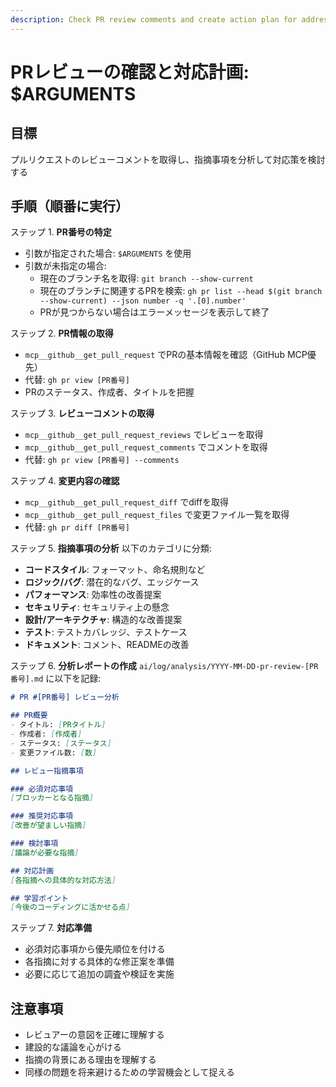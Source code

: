 ```yaml
---
description: Check PR review comments and create action plan for addressing feedback
---
```


# PRレビューの確認と対応計画: $ARGUMENTS

## 目標

プルリクエストのレビューコメントを取得し、指摘事項を分析して対応策を検討する

## 手順（順番に実行）

ステップ 1. **PR番号の特定**
- 引数が指定された場合: `$ARGUMENTS` を使用
- 引数が未指定の場合:
  - 現在のブランチ名を取得: `git branch --show-current`
  - 現在のブランチに関連するPRを検索: `gh pr list --head $(git branch --show-current) --json number -q '.[0].number'`
  - PRが見つからない場合はエラーメッセージを表示して終了

ステップ 2. **PR情報の取得**
- `mcp__github__get_pull_request` でPRの基本情報を確認（GitHub MCP優先）
- 代替: `gh pr view [PR番号]`
- PRのステータス、作成者、タイトルを把握

ステップ 3. **レビューコメントの取得**
- `mcp__github__get_pull_request_reviews` でレビューを取得
- `mcp__github__get_pull_request_comments` でコメントを取得
- 代替: `gh pr view [PR番号] --comments`

ステップ 4. **変更内容の確認**
- `mcp__github__get_pull_request_diff` でdiffを取得
- `mcp__github__get_pull_request_files` で変更ファイル一覧を取得
- 代替: `gh pr diff [PR番号]`

ステップ 5. **指摘事項の分析**
以下のカテゴリに分類:
- **コードスタイル**: フォーマット、命名規則など
- **ロジック/バグ**: 潜在的なバグ、エッジケース
- **パフォーマンス**: 効率性の改善提案
- **セキュリティ**: セキュリティ上の懸念
- **設計/アーキテクチャ**: 構造的な改善提案
- **テスト**: テストカバレッジ、テストケース
- **ドキュメント**: コメント、READMEの改善

ステップ 6. **分析レポートの作成**
`ai/log/analysis/YYYY-MM-DD-pr-review-[PR番号].md` に以下を記録:
```markdown
# PR #[PR番号] レビュー分析

## PR概要
- タイトル: [PRタイトル]
- 作成者: [作成者]
- ステータス: [ステータス]
- 変更ファイル数: [数]

## レビュー指摘事項

### 必須対応事項
[ブロッカーとなる指摘]

### 推奨対応事項
[改善が望ましい指摘]

### 検討事項
[議論が必要な指摘]

## 対応計画
[各指摘への具体的な対応方法]

## 学習ポイント
[今後のコーディングに活かせる点]
```

ステップ 7. **対応準備**
- 必須対応事項から優先順位を付ける
- 各指摘に対する具体的な修正案を準備
- 必要に応じて追加の調査や検証を実施

## 注意事項

- レビュアーの意図を正確に理解する
- 建設的な議論を心がける
- 指摘の背景にある理由を理解する
- 同様の問題を将来避けるための学習機会として捉える